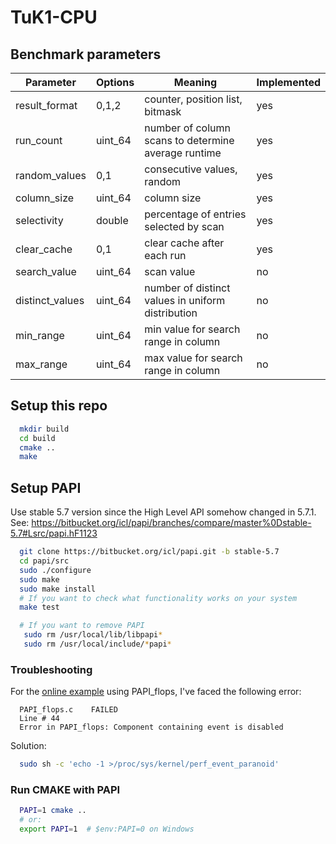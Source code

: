 # TuK1-CPU

## Benchmark parameters

| Parameter       | Options | Meaning                                             | Implemented |
| --------------- | ------- | --------------------------------------------------- | ----------- |
| result_format   | 0,1,2   | counter, position list, bitmask                     | yes         |
| run_count       | uint_64 | number of column scans to determine average runtime | yes         |
| random_values   | 0,1     | consecutive values, random                          | yes         |
| column_size     | uint_64 | column size                                         | yes         |
| selectivity     | double  | percentage of entries selected by scan              | yes         |
| clear_cache     | 0,1     | clear cache after each run                          | yes         |
| search_value    | uint_64 | scan value                                          | no          |
| distinct_values | uint_64 | number of distinct values in uniform distribution   | no          |
| min_range       | uint_64 | min value for search range in column                | no          |
| max_range       | uint_64 | max value for search range in column                | no          |

## Setup this repo

```bash
  mkdir build
  cd build
  cmake ..
  make
```

## Setup PAPI

Use stable 5.7 version since the High Level API somehow changed in 5.7.1.
See: https://bitbucket.org/icl/papi/branches/compare/master%0Dstable-5.7#Lsrc/papi.hF1123

```bash
  git clone https://bitbucket.org/icl/papi.git -b stable-5.7
  cd papi/src
  sudo ./configure
  sudo make
  sudo make install
  # If you want to check what functionality works on your system
  make test

  # If you want to remove PAPI
   sudo rm /usr/local/lib/libpapi*
   sudo rm /usr/local/include/*papi*
```

### Troubleshooting

For the [online example](http://icl.cs.utk.edu/projects/papi/wiki/PAPITopics:Getting_Started) using PAPI_flops, I've faced the following error:

```
  PAPI_flops.c    FAILED
  Line # 44
  Error in PAPI_flops: Component containing event is disabled
```

Solution:

```bash
  sudo sh -c 'echo -1 >/proc/sys/kernel/perf_event_paranoid'
```

### Run CMAKE with PAPI

```bash
  PAPI=1 cmake ..
  # or:
  export PAPI=1  # $env:PAPI=0 on Windows
```
